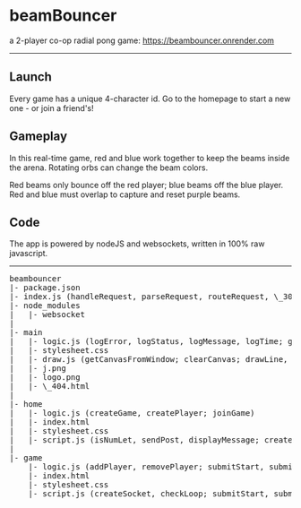 # beamBouncer

a 2-player co-op radial pong game: https://beambouncer.onrender.com

---

## Launch
Every game has a unique 4-character id. Go to the homepage to start a new one - or join a friend's!

## Gameplay
In this real-time game, red and blue work together to keep the beams inside the arena. Rotating orbs can change the beam colors.

Red beams only bounce off the red player; blue beams off the blue player. Red and blue must overlap to capture and reset purple beams.


## Code
The app is powered by nodeJS and websockets, written in 100% raw javascript.

---
<pre>
beambouncer
|- package.json
|- index.js (handleRequest, parseRequest, routeRequest, \_302, \_403, \_404; handleSocket, parseSocket, routeSocket, \_400)
|- node_modules
|   |- websocket
|
|- main
|   |- logic.js (logError, logStatus, logMessage, logTime; getEnvironment, getAsset, getSchema; isNumLet, isBot; getDistance, getAngle, getMinimumAngle, getRadiansFromDegrees, getDegreesFromRadians, getCartesianFromPolar, getPolarFromCartesian; renderHTML; generateRandom, chooseRandom; determineSession)
|   |- stylesheet.css
|   |- draw.js (getCanvasFromWindow; clearCanvas; drawLine, drawCircle, drawText, drawGradient)
|   |- j.png
|   |- logo.png
|   |- \_404.html
|
|- home
|   |- logic.js (createGame, createPlayer; joinGame)
|   |- index.html
|   |- stylesheet.css
|   |- script.js (isNumLet, sendPost, displayMessage; createGame, joinGame)
|
|- game
    |- logic.js (addPlayer, removePlayer; submitStart, submitPosition; startGame, updateGame, scoreGame, endGame; updatePosition)
    |- index.html
    |- stylesheet.css
    |- script.js (createSocket, checkLoop; submitStart, submitPosition; receivePost; drawGame)
</pre>
